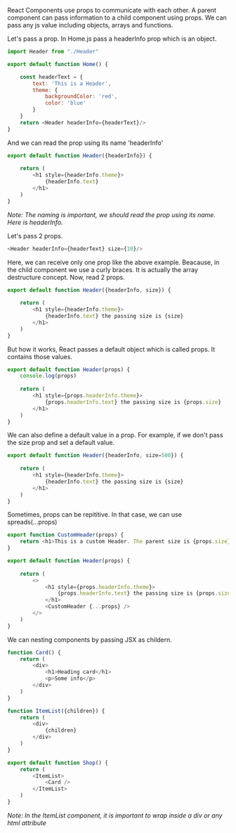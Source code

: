 React Components use props to communicate with each other. A parent component can pass information to a child component using props. We can pass any js value including objects, arrays and functions.

Let's pass a prop. In Home.js pass a headerInfo prop which is an object.
```javascript
import Header from "./Header"

export default function Home() {

    const headerText = {
        text: 'This is a Header',
        theme: {
            backgroundColor: 'red',
            color: 'blue'
        }
    }
    return <Header headerInfo={headerText}/>
}
```
And we can read the prop using its name 'headerInfo'
```javascript
export default function Header({headerInfo}) {
    
    return (
        <h1 style={headerInfo.theme}>
            {headerInfo.text}
        </h1>
    )
}
```
*Note: The naming is important, we should read the prop using its name. Here is headerInfo.*

Let's pass 2 props.
```javascript
<Header headerInfo={headerText} size={10}/>
```
Here, we can receive only one prop like the above example. Beacause, in the child component we use a curly braces. It is actually the array destructure concept. Now, read 2 props.
```javascript
export default function Header({headerInfo, size}) {
    
    return (
        <h1 style={headerInfo.theme}>
            {headerInfo.text} the passing size is {size}
        </h1>
    )
}
```
But how it works, React passes a default object which is called props. It contains those values.
```javascript
export default function Header(props) {
    console.log(props)
    
    return (
        <h1 style={props.headerInfo.theme}>
            {props.headerInfo.text} the passing size is {props.size}
        </h1>
    )
}
```
We can also define a default value in a prop. For example, if we don't pass the size prop and set a default value.
```javascript
export default function Header({headerInfo, size=500}) {
    
    return (
        <h1 style={headerInfo.theme}>
            {headerInfo.text} the passing size is {size}
        </h1>
    )
}
```
Sometimes, props can be repititive. In that case, we can use spreads(...props)
```javascript
export function CustomHeader(props) {
    return <h1>This is a custom Header. The parent size is {props.size}</h1>
}

export default function Header(props) {
    
    return (
        <>
            <h1 style={props.headerInfo.theme}>
                {props.headerInfo.text} the passing size is {props.size}
            </h1>
            <CustomHeader {...props} />
        </>
    )
}
```
We can nesting components by passing JSX as childern.
```javascript
function Card() {
    return (
        <div>
            <h1>Heading card</h1>
            <p>Some info</p>            
        </div>
    )
}

function ItemList({children}) {
    return (
        <div>
            {children}
        </div>
    )
}

export default function Shop() {
    return (
        <ItemList>
            <Card />
        </ItemList>
    )
}
```
*Note: In the ItemList component, it is  important to wrap inside a div or any html attribute*

